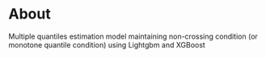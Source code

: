 # About

Multiple quantiles estimation model maintaining non-crossing condition (or monotone quantile condition) using Lightgbm and XGBoost
